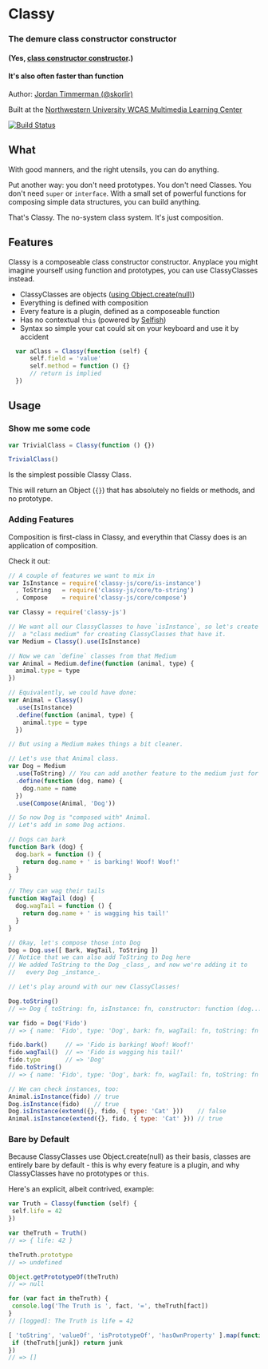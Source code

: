 # Classy
### The demure class constructor constructor
#### (Yes, [class constructor constructor](http://blog.fluffywaffles.io/classy).)
#### It's also often faster than function

Author: [Jordan Timmerman (@skorlir)](https://github.com/skorlir)

Built at the [Northwestern University WCAS Multimedia Learning Center](https://github.com/mmlc)

[![Build Status](https://travis-ci.org/mmlc/Classy.svg?branch=master)](https://travis-ci.org/mmlc/Classy)

## What

With good manners, and the right utensils, you can do anything.

Put another way: you don't need prototypes. You don't need Classes. You don't need `super`
or `interface`. With a small set of powerful functions for composing simple data structures,
you can build anything.

That's Classy. The no-system class system. It's just composition.

## Features

Classy is a composeable class constructor constructor. Anyplace you might imagine yourself
using function and prototypes, you can use ClassyClasses instead.

  * ClassyClasses are objects ([using Object.create(null)](#bare-by-default))
  * Everything is defined with composition
  * Every feature is a plugin, defined as a composeable function
  * Has no contextual `this` (powered by [Selfish](https://github.com/mmlc/selfish))
  * Syntax so simple your cat could sit on your keyboard and use it by accident

  ```js
    var aClass = Classy(function (self) {
        self.field = 'value'
        self.method = function () {}
        // return is implied
    })
  ```

## Usage
### Show me some code

```js
var TrivialClass = Classy(function () {})

TrivialClass()
```

Is the simplest possible Classy Class.

This will return an Object (`{}`) that has absolutely no fields or methods,
and no prototype.

### Adding Features

Composition is first-class in Classy, and everythin that Classy does is an
application of composition.

Check it out:

```js
// A couple of features we want to mix in
var IsInstance = require('classy-js/core/is-instance')
  , ToString   = require('classy-js/core/to-string')
  , Compose    = require('classy-js/core/compose')

var Classy = require('classy-js')

// We want all our ClassyClasses to have `isInstance`, so let's create
//  a "class medium" for creating ClassyClasses that have it.
var Medium = Classy().use(IsInstance)

// Now we can `define` classes from that Medium
var Animal = Medium.define(function (animal, type) {
  animal.type = type
})

// Equivalently, we could have done:
var Animal = Classy()
  .use(IsInstance)
  .define(function (animal, type) {
    animal.type = type
  })

// But using a Medium makes things a bit cleaner.

// Let's use that Animal class.
var Dog = Medium
  .use(ToString) // You can add another feature to the medium just for Dog
  .define(function (dog, name) {
    dog.name = name
  })
  .use(Compose(Animal, 'Dog'))

// So now Dog is "composed with" Animal.
// Let's add in some Dog actions.

// Dogs can bark
function Bark (dog) {
  dog.bark = function () {
    return dog.name + ' is barking! Woof! Woof!'
  }
}

// They can wag their tails
function WagTail (dog) {
  dog.wagTail = function () {
    return dog.name + ' is wagging his tail!'
  }
}

// Okay, let's compose those into Dog
Dog = Dog.use([ Bark, WagTail, ToString ])
// Notice that we can also add ToString to Dog here
// We added ToString to the Dog _class_, and now we're adding it to
//   every Dog _instance_.

// Let's play around with our new ClassyClasses!

Dog.toString()
// => Dog { toString: fn, isInstance: fn, constructor: function (dog...) {...} }

var fido = Dog('Fido')
// => { name: 'Fido', type: 'Dog', bark: fn, wagTail: fn, toString: fn }

fido.bark()     // => 'Fido is barking! Woof! Woof!'
fido.wagTail()  // => 'Fido is wagging his tail!'
fido.type       // => 'Dog'
fido.toString()
// => { name: 'Fido', type: 'Dog', bark: fn, wagTail: fn, toString: fn }

// We can check instances, too:
Animal.isInstance(fido) // true
Dog.isInstance(fido)    // true
Dog.isInstance(extend({}, fido, { type: 'Cat' }))    // false
Animal.isInstance(extend({}, fido, { type: 'Cat' })) // true

```

### Bare by Default

Because ClassyClasses use Object.create(null) as their basis, classes
are entirely bare by default - this is why every feature is a plugin,
and why ClassyClasses have no prototypes or `this`.

Here's an explicit, albeit contrived, example:

```js
var Truth = Classy(function (self) {
 self.life = 42
})

var theTruth = Truth()
// => { life: 42 }

theTruth.prototype
// => undefined

Object.getPrototypeOf(theTruth)
// => null

for (var fact in theTruth) {
 console.log('The Truth is ', fact, '=', theTruth[fact])
}
// [logged]: The Truth is life = 42

[ 'toString', 'valueOf', 'isPrototypeOf', 'hasOwnProperty' ].map(function (junk) {
 if (theTruth[junk]) return junk
})
// => []
```
